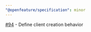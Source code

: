 ```yaml
---
"@openfeature/specification": minor
---
```


[#94](https://github.com/open-feature/spec/pull/94) - Define client creation behavior

